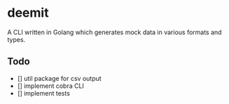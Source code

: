 # deemit
A CLI written in Golang which generates mock data in various formats and types. 


## Todo
- [] util package for csv output
- [] implement cobra CLI
- [] implement tests
